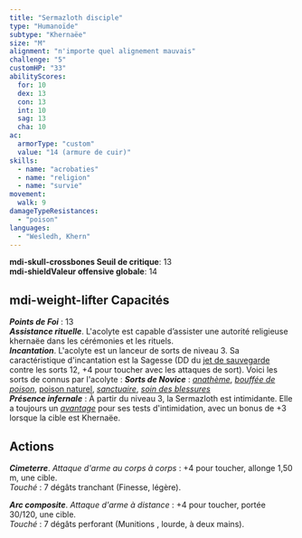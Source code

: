 ```yaml
---
title: "Sermazloth disciple"
type: "Humanoïde"
subtype: "Khernaëe"
size: "M"
alignment: "n'importe quel alignement mauvais"
challenge: "5"
customHP: "33"
abilityScores:
  for: 10
  dex: 13
  con: 13
  int: 10
  sag: 13
  cha: 10
ac:
  armorType: "custom"
  value: "14 (armure de cuir)"
skills:
  - name: "acrobaties"
  - name: "religion"
  - name: "survie"
movement:
  walk: 9
damageTypeResistances:
  - "poison"
languages:
  - "Wesledh, Khern"
---
```

**<v-icon>mdi-skull-crossbones</v-icon> Seuil de critique**: 13            
**<v-icon>mdi-shield</v-icon>Valeur offensive globale**: 14     
## <v-icon>mdi-weight-lifter</v-icon> Capacités
_**Points de Foi**_ : 13  
_**Assistance rituelle**_. L'acolyte est capable d’assister une autorité religieuse khernaëe dans les cérémonies et les rituels.  
_**Incantation**_. L'acolyte est un lanceur de sorts de niveau 3. Sa caractéristique d'incantation est la Sagesse (DD du [jet de sauvegarde](/utiliser-les-caracteristiques/#jets-de-sauvegarde) contre les sorts 12, +4 pour toucher avec les attaques de sort). Voici les sorts de connus par l'acolyte :
_**Sorts de Novice**_ : [_anathème_](/grimoire/anatheme/), [_bouffée de poison_](/grimoire/bouffee-de-poison/), [poison naturel](/grimoire/poison-naturel/), [_sanctuaire_](/grimoire/sanctuaire/), [_soin des blessures_](/grimoire/soin-des-blessures/)  
_**Présence infernale**_ : À partir du niveau 3,  la Sermazloth est intimidante. Elle a toujours un [_avantage_](/utiliser-les-caracteristiques/#avantage-et-desavantage) pour ses tests d'intimidation, avec un bonus de +3 lorsque la cible est Khernaëe.   

## Actions
_**Cimeterre**_. _Attaque d'arme au corps à corps_ : +4 pour toucher, allonge 1,50 m, une cible.  
_Touché_ : 7 dégâts tranchant (Finesse, légère).  

_**Arc composite**_. _Attaque d'arme à distance_ : +4 pour toucher, portée 30/120, une cible.  
_Touché_ : 7 dégâts perforant (Munitions , lourde, à deux mains).  
